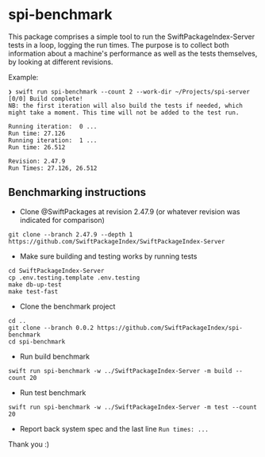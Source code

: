 # spi-benchmark

This package comprises a simple tool to run the SwiftPackageIndex-Server tests in a loop, logging the run times. The purpose is to collect both information about a machine's performance as well as the tests themselves, by looking at different revisions.

Example:

```
❯ swift run spi-benchmark --count 2 --work-dir ~/Projects/spi-server
[0/0] Build complete!
NB: the first iteration will also build the tests if needed, which might take a moment. This time will not be added to the test run.

Running iteration: 	0 ...
Run time: 27.126
Running iteration: 	1 ...
Run time: 26.512

Revision: 2.47.9
Run Times: 27.126, 26.512
```

## Benchmarking instructions

- Clone @SwiftPackages at revision 2.47.9 (or whatever revision was indicated for comparison)
```
git clone --branch 2.47.9 --depth 1 https://github.com/SwiftPackageIndex/SwiftPackageIndex-Server
```
- Make sure building and testing works by running tests
```
cd SwiftPackageIndex-Server
cp .env.testing.template .env.testing
make db-up-test
make test-fast
```
- Clone the benchmark project
```
cd ..
git clone --branch 0.0.2 https://github.com/SwiftPackageIndex/spi-benchmark
cd spi-benchmark
```
- Run build benchmark
```
swift run spi-benchmark -w ../SwiftPackageIndex-Server -m build --count 20
```
- Run test benchmark
```
swift run spi-benchmark -w ../SwiftPackageIndex-Server -m test --count 20
```
- Report back system spec and the last line `Run times: ...`
 
Thank you :)

